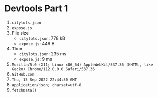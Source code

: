 # Devtools Part 1

1. `citylots.json`
2. `expose.js`
3. File size
    - `citylots.json`: 778 kB
    - `expose.js`: 449 B
4. Time
    - `citylots.json`: 235 ms
    - `expose.js`: 9 ms
5. `Mozilla/5.0 (X11; Linux x86_64) AppleWebKit/537.36 (KHTML, like Gecko) Chrome/112.0.0.0 Safari/537.36`
6. `GitHub.com`
7. `Thu, 15 Sep 2022 22:44:30 GMT`
8. `application/json; charset=utf-8`
9. `fetchData()`
